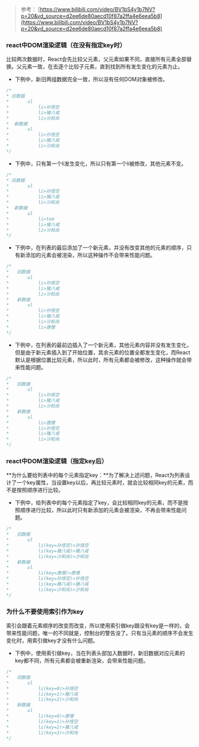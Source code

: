 > 参考：
> [https://www.bilibili.com/video/BV1bS4y1b7NV?p=20&vd_source=d2ee6de80aecd10f87a2ffa4e6eea5b8](https://www.bilibili.com/video/BV1bS4y1b7NV?p=20&vd_source=d2ee6de80aecd10f87a2ffa4e6eea5b8)
> 

### react中DOM渲染逻辑（**在没有指定key时**）
比较两次数据时，React会先比较父元素，父元素如果不同，直接所有元素全部替换。父元素一致，在去逐个比较子元素，直到找到所有发生变化的元素为止。

- 下例中，新旧两组数据完全一致，所以没有任何DOM对象被修改。
```javascript
/*
* 旧数据
*       ul
*           li>孙悟空
*           li>猪八戒
*           li>沙和尚
*  新数据
*       ul
*           li>孙悟空
*           li>猪八戒
*           li>沙和尚
*/
```

- 下例中，只有第一个li发生变化，所以只有第一个li被修改，其他元素不变。
```javascript
/*
* 旧数据
*       ul
*           li>孙悟空
*           li>猪八戒
*           li>沙和尚
*  新数据
*       ul
*           li>tom
*           li>猪八戒
*           li>沙和尚
*/
```

- 下例中，在列表的最后添加了一个新元素，并没有改变其他的元素的顺序，只有新添加的元素会被渲染，所以这种操作不会带来性能问题。
```javascript
/*
*   旧数据
*       ul
*           li>孙悟空
*           li>猪八戒
*           li>沙和尚
*   新数据
*       ul
*           li>孙悟空
*           li>猪八戒
*           li>沙和尚
*           li>唐僧
*/
```

- 下例中，在列表的最前边插入了一个新元素，其他元素内容并没有发生变化，但是由于新元素插入到了开始位置，其余元素的位置全都发生变化，而React默认是根据位置比较元素，所以此时，所有元素都会被修改，这种操作就会带来性能问题。
```javascript
/*
*   旧数据
*       ul
*           li>孙悟空
*           li>猪八戒
*           li>沙和尚
*   新数据
*       ul
*           li>唐僧
*           li>孙悟空
*           li>猪八戒
*           li>沙和尚
*/
```
### react中DOM渲染逻辑（**指定key后**）
**为什么要给列表中的每个元素指定key：**为了解决上述问题，React为列表设计了一个key属性，当设置key以后，再比较元素时，就会比较相同key的元素，而不是按照顺序进行比较。

- 下例中，给列表中的每个元素指定了key，会比较相同key的元素，而不是按照顺序进行比较，所以此时只有新添加的元素会被渲染，不再会带来性能问题。
```javascript
/*
*   旧数据
*       ul
*           li(key=孙悟空)>孙悟空
*           li(key=猪八戒)>猪八戒
*           li(key=沙和尚)>沙和尚
*   新数据
*       ul
*           li(key=唐僧)>唐僧
*           li(key=孙悟空)>孙悟空
*           li(key=猪八戒)>猪八戒
*           li(key=沙和尚)>沙和尚
*/
```
### 为什么不要使用索引作为key
索引会跟着元素顺序的改变而改变，所以使用索引做key跟没有key是一样的，会带来性能问题，唯一的不同就是，控制台的警告没了。只有当元素的顺序不会发生变化时，用索引做key才没有什么问题。

- 下例中，使用索引做key，当在列表头部加入数据时，新旧数据对应元素的key都不同，所有元素都会被重新渲染，会带来性能问题。
```javascript
/*
*   旧数据
*       ul
*           li(key=0)>孙悟空
*           li(key=1)>猪八戒
*           li(key=2)>沙和尚
*   新数据
*       ul
*           li(key=0)>唐僧
*           li(key=1)>孙悟空
*           li(key=2)>猪八戒
*           li(key=3)>沙和尚
*/
```
 

